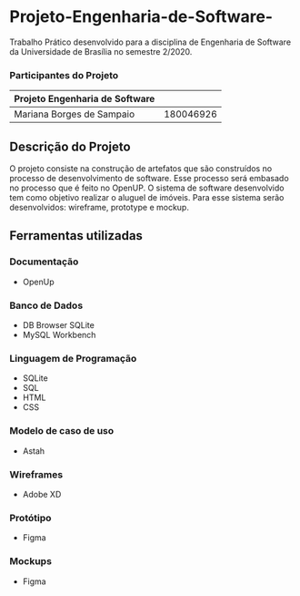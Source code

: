 # Projeto-Engenharia-de-Software-
Trabalho Prático desenvolvido para a  disciplina de Engenharia de Software da Universidade de Brasília no semestre 2/2020.

### Participantes do Projeto 

|Projeto Engenharia de Software|  |
|--|--|
| Mariana Borges de Sampaio|  180046926 |

## Descrição do Projeto 

O projeto consiste na construção de artefatos que são construídos no processo de desenvolvimento de software. Esse processo será embasado no processo que é feito no OpenUP. 
O sistema de software desenvolvido tem como objetivo realizar o aluguel de imóveis. Para esse sistema serão desenvolvidos: wireframe, prototype e mockup.

## Ferramentas utilizadas 

### Documentação 

- OpenUp

### Banco de Dados 

- DB Browser SQLite 
- MySQL Workbench

### Linguagem de Programação

- SQLite 
- SQL
- HTML 
- CSS

### Modelo de caso de uso 

- Astah 

### Wireframes 
- Adobe XD
### Protótipo 
- Figma
### Mockups 
- Figma

